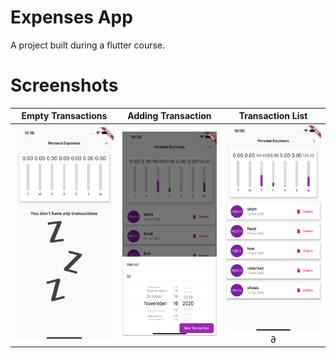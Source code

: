 # Expenses App

A project built during a flutter course. 

# Screenshots

Empty Transactions           |  Adding Transaction           |   Transaction List
:-------------------------:|:-------------------------:|:-------------------------:
![alt text](https://github.com/andre-pelisoli/expenses/blob/master/screenshots/main.png?raw=true)  |   ![alt text](https://github.com/andre-pelisoli/expenses/blob/master/screenshots/add_item.png?raw=true)   |    ![alt text](https://github.com/andre-pelisoli/expenses/blob/master/screenshots/items.png?raw=true)∂
